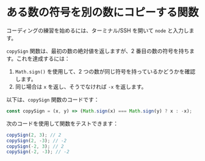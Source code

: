 # ある数の符号を別の数にコピーする関数

コーディングの練習を始めるには、ターミナル/SSH を開いて `node` と入力します。

`copySign` 関数は、最初の数の絶対値を返しますが、2 番目の数の符号を持ちます。これを達成するには：

1. `Math.sign()` を使用して、2 つの数が同じ符号を持っているかどうかを確認します。
2. 同じ場合は `x` を返し、そうでなければ `-x` を返します。

以下は、`copySign` 関数のコードです：

```js
const copySign = (x, y) => (Math.sign(x) === Math.sign(y) ? x : -x);
```

次のコードを使用して関数をテストできます：

```js
copySign(2, 3); // 2
copySign(2, -3); // -2
copySign(-2, 3); // 2
copySign(-2, -3); // -2
```
